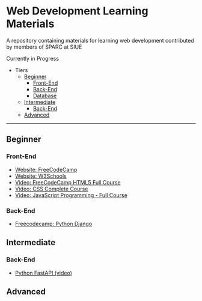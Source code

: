 # Web Development Learning Materials
A repository containing materials for learning web development contributed by members of SPARC at SIUE

Currently in Progress

* Tiers
  * [Beginner](#Beginner)
    * [Front-End](#Front-End)
    * [Back-End](#Back-End)
    * [Database](#Database)
  * [Intermediate](#Intermediate)
    * [Back-End](#Back-End-1)
  * [Advanced](#Advanced)

----

## Beginner

### Front-End

- [Website: FreeCodeCamp](https://www.freecodecamp.org/learn)
- [Website: W3Schools](https://www.w3schools.com)
- [Video: FreeCodeCamp HTML5 Full Course](https://www.youtube.com/watch?v=pQN-pnXPaVg)
- [Video: CSS Complete Course](https://www.youtube.com/watch?v=1Rs2ND1ryYc)
- [Video: JavaScript Programming - Full Course](https://www.youtube.com/watch?v=jS4aFq5-91M)

### Back-End

- [Freecodecamp: Python Django](https://www.youtube.com/watch?v=jBzwzrDvZ18)

## Intermediate

### Back-End

- [Python FastAPI (video)](https://youtu.be/7t2alSnE2-I)


## Advanced


